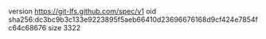 version https://git-lfs.github.com/spec/v1
oid sha256:dc3bc9b3c133e9223895f5aeb66410d23696676168d9cf424e7854fc64c68676
size 3322
